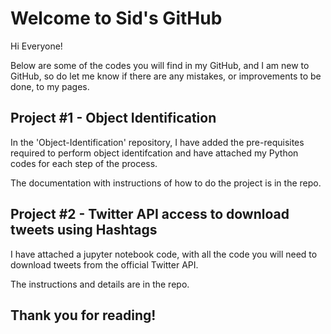 # Welcome to Sid's GitHub

Hi Everyone!

Below are some of the codes you will find in my GitHub, and I am new to GitHub, so do let me know if there are any mistakes, or improvements to be done, to my pages.

## Project #1 - Object Identification

In the 'Object-Identification' repository, I have added the pre-requisites required to perform object identifcation and have attached my Python codes for each step of the process.

The documentation with instructions of how to do the project is in the repo.


## Project #2 - Twitter API access to download tweets using Hashtags

I have attached a jupyter notebook code, with all the code you will need to download tweets from the official Twitter API.

The instructions and details are in the repo.

## Thank you for reading!
